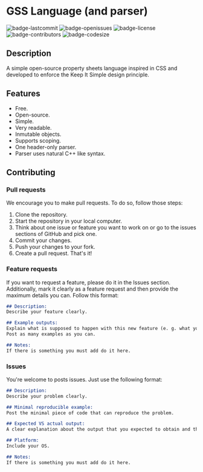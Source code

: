 # GSS Language (and parser)
![badge-lastcommit](https://img.shields.io/github/last-commit/GaryNLOL/GSS-Language?style=for-the-badge)
![badge-openissues](https://img.shields.io/github/issues-raw/GaryNLOL/GSS-Language?style=for-the-badge)
![badge-license](https://img.shields.io/github/license/GaryNLOL/GSS-Language?style=for-the-badge)
![badge-contributors](https://img.shields.io/github/contributors/GaryNLOL/GSS-Language?style=for-the-badge)
![badge-codesize](https://img.shields.io/github/languages/code-size/GaryNLOL/GSS-Language?style=for-the-badge)

## Description
A simple open-source property sheets language inspired in CSS and developed to enforce the Keep It Simple design principle.

## Features
- Free.
- Open-source.
- Simple.
- Very readable.
- Inmutable objects.
- Supports scoping.
- One header-only parser.
- Parser uses natural C++ like syntax.

## Contributing
### Pull requests
We encourage you to make pull requests. To do so, follow those steps:
1. Clone the repository.
2. Start the repository in your local computer.
3. Think about one issue or feature you want to work on or go to the issues sections of GitHub and pick one.
4. Commit your changes.
5. Push your changes to your fork.
6. Create a pull request.
That's it!

### Feature requests
If you want to request a feature, please do it in the Issues section. Additionally, mark it clearly as a feature request and then provide the maximum details you can. Follow this format:
```markdown
## Description:
Describe your feature clearly.

## Example outputs:
Explain what is supposed to happen with this new feature (e. g. what your function should return when is called).
Post as many examples as you can.

## Notes:
If there is something you must add do it here.
```

### Issues
You're welcome to posts issues. Just use the following format:
```markdown
## Description:
Describe your problem clearly.

## Minimal reproducible example:
Post the minimal piece of code that can reproduce the problem.

## Expected VS actual output:
A clear explanation about the output that you expected to obtain and the output you obtained.

## Platform:
Include your OS.

## Notes:
If there is something you must add do it here.
```
